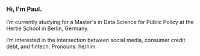 ### Hi, I'm Paul. 

I’m currently studying for a Master's in Data Science for Public Policy at the Hertie School in Berlin, Germany.

I’m interested in the intersection between social media, consumer credit debt, and fintech.
Pronouns: he/him


<!--
**psharratt/psharratt** is a ✨ _special_ ✨ repository because its `README.md` (this file) appears on your GitHub profile.


- I’m currently studying for a Master's in Data Science for Public Policy at the Hertie School in Berlin, Germany. 
- I’m interested in the intersection between social media, consumer credit debt, and fintech.
- Pronouns: he/him


